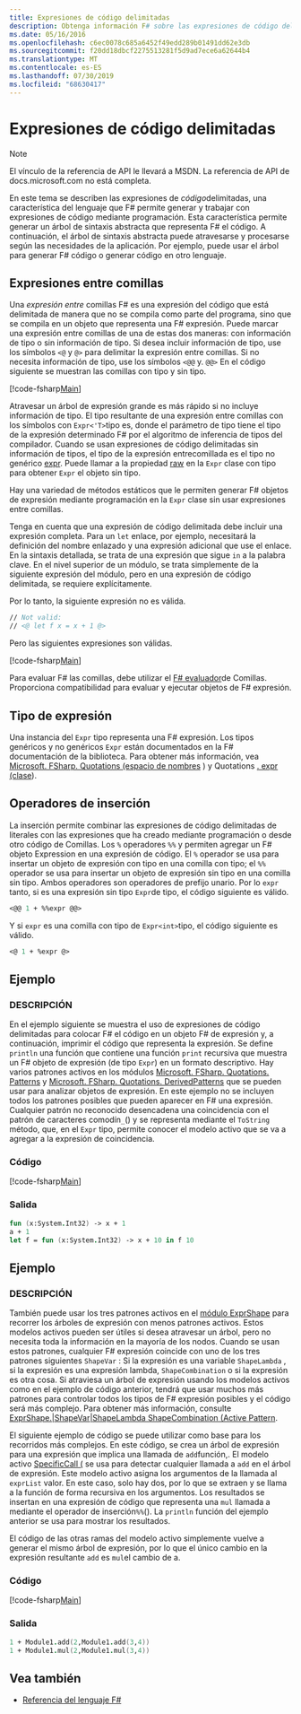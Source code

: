 ```yaml
---
title: Expresiones de código delimitadas
description: Obtenga información F# sobre las expresiones de código delimitadas, una característica del lenguaje que permite F# generar y trabajar con expresiones de código mediante programación.
ms.date: 05/16/2016
ms.openlocfilehash: c6ec0078c685a6452f49edd289b01491dd62e3db
ms.sourcegitcommit: f20dd18dbcf2275513281f5d9ad7ece6a62644b4
ms.translationtype: MT
ms.contentlocale: es-ES
ms.lasthandoff: 07/30/2019
ms.locfileid: "68630417"
---
```

# <a name="code-quotations"></a>Expresiones de código delimitadas

> [!NOTE]
> El vínculo de la referencia de API le llevará a MSDN.  La referencia de API de docs.microsoft.com no está completa.

En este tema se describen las expresiones de *código*delimitadas, una característica del lenguaje que F# permite generar y trabajar con expresiones de código mediante programación. Esta característica permite generar un árbol de sintaxis abstracta que representa F# el código. A continuación, el árbol de sintaxis abstracta puede atravesarse y procesarse según las necesidades de la aplicación. Por ejemplo, puede usar el árbol para generar F# código o generar código en otro lenguaje.

## <a name="quoted-expressions"></a>Expresiones entre comillas

Una *expresión entre* comillas F# es una expresión del código que está delimitada de manera que no se compila como parte del programa, sino que se compila en un objeto que representa una F# expresión. Puede marcar una expresión entre comillas de una de estas dos maneras: con información de tipo o sin información de tipo. Si desea incluir información de tipo, use los símbolos `<@` y `@>` para delimitar la expresión entre comillas. Si no necesita información de tipo, use los símbolos `<@@` y. `@@>` En el código siguiente se muestran las comillas con tipo y sin tipo.

[!code-fsharp[Main](~/samples/snippets/fsharp/lang-ref-3/snippet501.fs)]

Atravesar un árbol de expresión grande es más rápido si no incluye información de tipo. El tipo resultante de una expresión entre comillas con los símbolos con `Expr<'T>`tipo es, donde el parámetro de tipo tiene el tipo de la expresión determinado F# por el algoritmo de inferencia de tipos del compilador. Cuando se usan expresiones de código delimitadas sin información de tipos, el tipo de la expresión entrecomillada es el tipo no genérico [expr](https://msdn.microsoft.com/library/ed6a2caf-69d4-45c2-ab97-e9b3be9bce65). Puede llamar a la propiedad [raw](https://msdn.microsoft.com/library/47fb94f1-e77f-4c68-aabc-2b0ba40d59c2) en la `Expr` clase con tipo para obtener `Expr` el objeto sin tipo.

Hay una variedad de métodos estáticos que le permiten generar F# objetos de expresión mediante programación en la `Expr` clase sin usar expresiones entre comillas.

Tenga en cuenta que una expresión de código delimitada debe incluir una expresión completa. Para un `let` enlace, por ejemplo, necesitará la definición del nombre enlazado y una expresión adicional que use el enlace. En la sintaxis detallada, se trata de una expresión que sigue `in` a la palabra clave. En el nivel superior de un módulo, se trata simplemente de la siguiente expresión del módulo, pero en una expresión de código delimitada, se requiere explícitamente.

Por lo tanto, la siguiente expresión no es válida.

```fsharp
// Not valid:
// <@ let f x = x + 1 @>
```

Pero las siguientes expresiones son válidas.

[!code-fsharp[Main](~/samples/snippets/fsharp/lang-ref-3/snippet502.fs)]

Para evaluar F# las comillas, debe utilizar el [ F# evaluador](https://github.com/fsprojects/FSharp.Quotations.Evaluator)de Comillas. Proporciona compatibilidad para evaluar y ejecutar objetos de F# expresión.

## <a name="expr-type"></a>Tipo de expresión

Una instancia del `Expr` tipo representa una F# expresión. Los tipos genéricos y no genéricos `Expr` están documentados en la F# documentación de la biblioteca. Para obtener más información, vea [Microsoft. FSharp. Quotations (espacio de nombres](https://msdn.microsoft.com/visualfsharpdocs/conceptual/microsoft.fsharp.quotations-namespace-%5bfsharp%5d) ) y Quotations [. expr (clase](https://msdn.microsoft.com/visualfsharpdocs/conceptual/quotations.expr-class-%5bfsharp%5d)).

## <a name="splicing-operators"></a>Operadores de inserción

La inserción permite combinar las expresiones de código delimitadas de literales con las expresiones que ha creado mediante programación o desde otro código de Comillas. Los `%` operadores `%%` y permiten agregar un F# objeto Expression en una expresión de código. El `%` operador se usa para insertar un objeto de expresión con tipo en una comilla con tipo; el `%%` operador se usa para insertar un objeto de expresión sin tipo en una comilla sin tipo. Ambos operadores son operadores de prefijo unario. Por lo `expr` tanto, si es una expresión sin tipo `Expr`de tipo, el código siguiente es válido.

```fsharp
<@@ 1 + %%expr @@>
```

Y si `expr` es una comilla con tipo de `Expr<int>`tipo, el código siguiente es válido.

```fsharp
<@ 1 + %expr @>
```

## <a name="example"></a>Ejemplo

### <a name="description"></a>DESCRIPCIÓN

En el ejemplo siguiente se muestra el uso de expresiones de código delimitadas para colocar F# el código en un objeto F# de expresión y, a continuación, imprimir el código que representa la expresión. Se define `println` una función que contiene una función `print` recursiva que muestra un F# objeto de expresión (de tipo `Expr`) en un formato descriptivo. Hay varios patrones activos en los módulos [Microsoft. FSharp. Quotations. Patterns](https://msdn.microsoft.com/library/093944a9-c752-403a-8983-5fcd5dbf92a4) y [Microsoft. FSharp. Quotations. DerivedPatterns](https://msdn.microsoft.com/library/d2434a6e-ae7b-4f3d-b567-c162938bc9cd) que se pueden usar para analizar objetos de expresión. En este ejemplo no se incluyen todos los patrones posibles que pueden aparecer en F# una expresión. Cualquier patrón no reconocido desencadena una coincidencia con el patrón de caracteres comodín`_`() y se representa mediante el `ToString` método, que, en el `Expr` tipo, permite conocer el modelo activo que se va a agregar a la expresión de coincidencia.

### <a name="code"></a>Código

[!code-fsharp[Main](~/samples/snippets/fsharp/lang-ref-3/snippet601.fs)]

### <a name="output"></a>Salida

```fsharp
fun (x:System.Int32) -> x + 1
a + 1
let f = fun (x:System.Int32) -> x + 10 in f 10
```

## <a name="example"></a>Ejemplo

### <a name="description"></a>DESCRIPCIÓN

También puede usar los tres patrones activos en el [módulo ExprShape](https://msdn.microsoft.com/library/7685150e-2432-4d39-9338-57292eff18de) para recorrer los árboles de expresión con menos patrones activos. Estos modelos activos pueden ser útiles si desea atravesar un árbol, pero no necesita toda la información en la mayoría de los nodos. Cuando se usan estos patrones, cualquier F# expresión coincide con uno de los tres patrones siguientes `ShapeVar` : Si la expresión es una variable `ShapeLambda` , si la expresión es una expresión lambda, `ShapeCombination` o si la expresión es otra cosa. Si atraviesa un árbol de expresión usando los modelos activos como en el ejemplo de código anterior, tendrá que usar muchos más patrones para controlar todos los tipos de F# expresión posibles y el código será más complejo. Para obtener más información, consulte [ExprShape.&#124;ShapeVar&#124;ShapeLambda ShapeCombination (Active Pattern](https://msdn.microsoft.com/visualfsharpdocs/conceptual/exprshape.shapevarhshapelambdahshapecombination-active-pattern-%5bfsharp%5d).

El siguiente ejemplo de código se puede utilizar como base para los recorridos más complejos. En este código, se crea un árbol de expresión para una expresión que implica una llamada de `add`función,. El modelo activo [SpecificCall (](https://msdn.microsoft.com/library/05a77b21-20fe-4b9a-8e07-aa999538198d) se usa para detectar cualquier llamada a `add` en el árbol de expresión. Este modelo activo asigna los argumentos de la llamada al `exprList` valor. En este caso, solo hay dos, por lo que se extraen y se llama a la función de forma recursiva en los argumentos. Los resultados se insertan en una expresión de código que representa una `mul` llamada a mediante el operador de inserción`%%`(). La `println` función del ejemplo anterior se usa para mostrar los resultados.

El código de las otras ramas del modelo activo simplemente vuelve a generar el mismo árbol de expresión, por lo que el único cambio en la expresión resultante `add` es `mul`el cambio de a.

### <a name="code"></a>Código

[!code-fsharp[Main](~/samples/snippets/fsharp/lang-ref-3/snippet701.fs)]

### <a name="output"></a>Salida

```fsharp
1 + Module1.add(2,Module1.add(3,4))
1 + Module1.mul(2,Module1.mul(3,4))
```

## <a name="see-also"></a>Vea también

- [Referencia del lenguaje F#](index.md)
